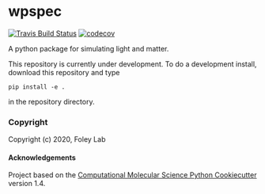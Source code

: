wpspec
==============================
[//]: # (Badges)
[![Travis Build Status](https://travis-ci.com/REPLACE_WITH_OWNER_ACCOUNT/wpspec.svg?branch=master)](https://travis-ci.com/REPLACE_WITH_OWNER_ACCOUNT/wpspec)
[![codecov](https://codecov.io/gh/REPLACE_WITH_OWNER_ACCOUNT/wpspec/branch/master/graph/badge.svg)](https://codecov.io/gh/REPLACE_WITH_OWNER_ACCOUNT/wpspec/branch/master)


A python package for simulating light and matter.

This repository is currently under development.  To do a development install, download this
repository and type

`pip install -e .`

in the repository directory.


### Copyright

Copyright (c) 2020, Foley Lab


#### Acknowledgements
 
Project based on the 
[Computational Molecular Science Python Cookiecutter](https://github.com/molssi/cookiecutter-cms) version 1.4.
